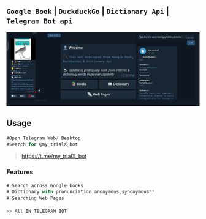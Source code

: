 ## `Google Book` | `DuckduckGo` | `Dictionary Api` | `Telegram Bot api`

![API](asset/apis.png)

## Usage

```javascript
#Open Telegram Web/ Desktop
#Search for @my_trialX_bot
```

> https://t.me/my_trialX_bot

### Features

```Javascript
# Search across Google books
# Dictionary with pronunciation,anonymous,synonymous**
# Searching Web Pages

>> All IN TELEGRAM BOT
```
